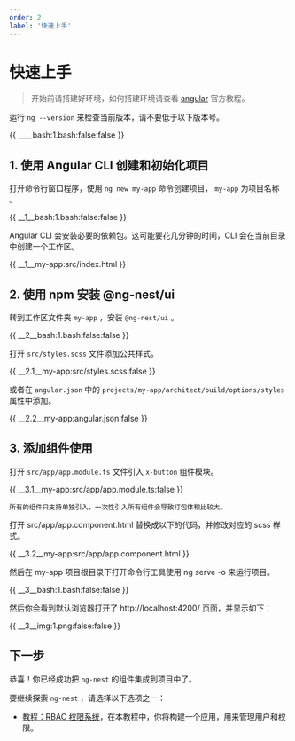 ```yaml
---
order: 2
label: '快速上手'
---
```


# 快速上手

> 开始前请搭建好环境，如何搭建环境请查看 [angular](https://angular.io/guide/setup-local) 官方教程。

运行 `ng --version` 来检查当前版本，请不要低于以下版本号。

{{ ____bash:1.bash:false:false }}

## 1. 使用 Angular CLI 创建和初始化项目

打开命令行窗口程序，使用 `ng new my-app` 命令创建项目， `my-app` 为项目名称 。

{{ __1\__bash:1.bash:false:false }}

Angular CLI 会安装必要的依赖包。这可能要花几分钟的时间，CLI 会在当前目录中创建一个工作区。

{{ __1\__my-app:src/index.html }}

## 2. 使用 npm 安装 @ng-nest/ui

转到工作区文件夹 `my-app` ，安装 `@ng-nest/ui` 。

{{ __2\__bash:1.bash:false:false }}

打开 `src/styles.scss` 文件添加公共样式。

{{ __2.1\__my-app:src/styles.scss:false }}

或者在 `angular.json` 中的 `projects/my-app/architect/build/options/styles` 属性中添加。

{{ __2.2\__my-app:angular.json:false }}

## 3. 添加组件使用

打开 `src/app/app.module.ts` 文件引入 `x-button` 组件模块。

{{ __3.1\__my-app:src/app/app.module.ts:false }}

```primary
所有的组件只支持单独引入，一次性引入所有组件会导致打包体积比较大。
```

打开 src/app/app.component.html 替换成以下的代码，并修改对应的 scss 样式。

{{ __3.2\__my-app:src/app/app.component.html }}

然后在 my-app 项目根目录下打开命令行工具使用 ng serve -o 来运行项目。

{{ __3\__bash:1.bash:false:false }}

然后你会看到默认浏览器打开了 http://localhost:4200/ 页面，并显示如下：

{{ __3\__img:1.png:false:false }}

## 下一步

恭喜！你已经成功把 `ng-nest` 的组件集成到项目中了。

要继续探索 `ng-nest` ，请选择以下选项之一：

- [教程：RBAC 权限系统](index/docs/zh_CN/ui/course/rbac)，在本教程中，你将构建一个应用，用来管理用户和权限。
